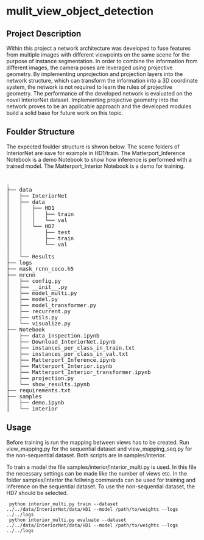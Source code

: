 # mulit_view_object_detection

## Project Description
Within this project a network architecture was developed to fuse features from multiple images with different viewpoints on the same scene for the purpose of instance segmentation. In order to combine the information from different images, the camera poses are leveraged using projective geometry. By implementing unprojection and projection layers into the network structure, which can transform the information into a 3D coordinate system, the network is not required to learn the rules of projective geometry.
The performance of the developed network is evaluated on the novel InteriorNet dataset. Implementing projective geometry into the network proves to be an applicable approach and the developed modules build a solid base for future work on this topic.

## Foulder Structure
The expected foulder structure is shwon below. The scene folders of InteriorNet are save for example in HD1/train.
The Matterport_Inference Notebook is a demo Notebook to show how inference is performed with a trained model. The Matterport_Interior Notebook is a demo for training.

<pre> 
.
├── data
│   ├── InteriorNet
│   ├── data
│   │   ├── HD1
│   │   │   ├── train
│   │   │   └── val
│   │   └── HD7
│   │       ├── test
│   │       ├── train
│   │       └── val
│   │
│   └── Results
├── logs
├── mask_rcnn_coco.h5
├── mrcnn
│   ├── config.py
│   ├── __init__.py
│   ├── model_multi.py
│   ├── model.py
│   ├── model_transformer.py
│   ├── recurrent.py
│   ├── utils.py
│   └── visualize.py
├── Notebook
│   ├── data_inspection.ipynb
│   ├── Download_InteriorNet.ipynb
│   ├── instances_per_class_in_train.txt
│   ├── instances_per_class_in_val.txt
│   ├── Matterport_Inference.ipynb
│   ├── Matterport_Interior.ipynb
│   ├── Matterport_Interior_transformer.ipynb
│   ├── projection.py
│   └── show_results.ipynb
├── requirements.txt
├── samples
│   ├── demo.ipynb
│   └── interior
</pre>


## Usage
Before training is run the mapping between views has to be created. Run view_mapping.py for the sequential dataset and view_mapping_seq.py for the non-sequential dataset. Both scripts are in samples/interior.

To train a model the file samples/interior/interior_multi.py is used. In this file the necessary settings can be made like the number of views etc. In the folder samples/interior the follwing commands can be used for training and inference on the sequential dataset. To use the non-sequential dataset, the HD7 should be selected.
```
 python interior_multi.py train --dataset ../../data/InteriorNet/data/HD1 --model /path/to/weights --logs ../../logs
 python interior_multi.py evaluate --dataset ../../data/InteriorNet/data/HD1 --model /path/to/weights --logs ../../logs
```

